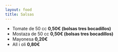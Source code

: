 ```yaml
---
layout: food
title: Salsas
---
```


* Tomate de 50 cc **0,50€ (bolsas tres bocadillos)**
* Mostaza de 50 cc **0,50€ (bolsas tres bocadillos)**
* Mayonesa **0,20€**
* All i oli **0,80€**